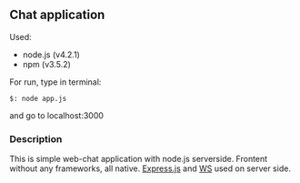 ## Chat application

Used:

- node.js (v4.2.1)
- npm (v3.5.2)

For run, type in terminal:

```
$: node app.js
```

and go to localhost:3000

### Description

This is simple web-chat application with node.js serverside. Frontent without any frameworks, all native. [Express.js](http://expressjs.com/) and [WS](https://github.com/websockets/ws) used on server side.
